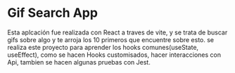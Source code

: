# Gif Search App
Esta aplcación fue realizada con React a traves de vite, y se trata de buscar gifs sobre algo y te arroja los 10 primeros que encuentre sobre esto.
se realiza este proyecto para aprender los hooks comunes(useState, useEffect), como se hacen Hooks customisados, hacer interacciones con Api, tambien se hacen algunas pruebas con Jest.
